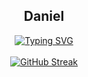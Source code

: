 <div align="center">
  <h2>Daniel</h2>

  <a href="https://github.com/doanthai161">
    <div align="center">
      <img src="https://readme-typing-svg.demolab.com?font=Fira+Code&pause=1000&color=F7F7F7&width=535&lines=Backend+and+MachineLearning+Developer;Building+scalable+systems+and+AI+models;Passionate+about+data%2C+algorithms%2C+and+automation;Always+learning%2C+building%2C+and+optimizing" alt="Typing SVG" />
    </div>
  </a>

  <br />

  <a href="https://github.com/doanthai161">
    <img src="https://streak-stats.demolab.com?user=doanthai161&theme=highcontrast&card_width=535" alt="GitHub Streak" />
  </a>


</div>
